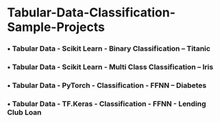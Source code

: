 # Tabular-Data-Classification-Sample-Projects
### •	Tabular Data - Scikit Learn - Binary Classification – Titanic
### •	Tabular Data - Scikit Learn - Multi Class Classification – Iris
### •	Tabular Data - PyTorch - Classification - FFNN – Diabetes
### •	Tabular Data - TF.Keras - Classification - FFNN - Lending Club Loan
